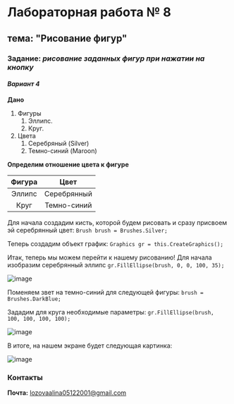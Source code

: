 # Лабораторная работа № 8

## тема: "Рисование фигур"

### Задание: *рисование заданных фигур при нажатии на кнопку*

#### *Вариант 4*

**Дано**

1. Фигуры
   1. Эллипс.
   1. Круг.
1. Цвета
   1. Серебряный (Silver)
   1. Темно-синий (Maroon)

**Определим отношение цвета к фигуре**

|Фигура|Цвет|
|:----:|:--:|
|Эллипс|Серебрянный|
|Круг|Темно-синий|

Для начала создадим кисть, которой будем рисовать и сразу присвоем эй серебрянный цвет: `Brush brush = Brushes.Silver;`

Теперь создадим объект график: `Graphics gr = this.CreateGraphics();`

Итак, теперь мы можем перейти к нашему рисованию! Для начала изобразим серебрянный эллипс `gr.FillEllipse(brush, 0, 0, 100, 35);`

![image](https://user-images.githubusercontent.com/113237886/205515893-43d66ba4-fbce-4503-abc8-aefa41e982c2.png)

Поменяем звет на темно-синий для следующей фигуры: `brush = Brushes.DarkBlue;`

Зададим для круга необходимые параметры: `gr.FillEllipse(brush, 100, 100, 100, 100);`

![image](https://user-images.githubusercontent.com/113237886/205516142-21dadcfb-b0ae-4526-aab0-f83dccae5736.png)

В итоге, на нашем экране будет следующая картинка:

![image](https://user-images.githubusercontent.com/113237886/205516187-c45dab05-6f96-4b7f-bf74-9493f1aeb170.png)

### Контакты

**Почта:** <lozovaalina05122001@gmail.com>
